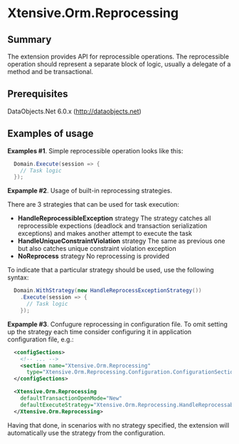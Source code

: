 Xtensive.Orm.Reprocessing
=========================

Summary
-------
The extension provides API for reprocessible operations. The reprocessible operation 
should represent a separate block of logic, usually a delegate of a method and be transactional.

Prerequisites
-------------
DataObjects.Net 6.0.x (http://dataobjects.net)

Examples of usage
-----------------
**Examples #1**. Simple reprocessible operation looks like this:

```csharp
  Domain.Execute(session => {
    // Task logic
  });
```

**Expample #2**. Usage of built-in reprocessing strategies.

There are 3 strategies that can be used for task execution:
- **HandleReprocessibleException** strategy
    The strategy catches all reprocessible expections (deadlock and transaction serialization exceptions)
    and makes another attempt to execute the task
- **HandleUniqueConstraintViolation** strategy
    The same as previous one but also catches unique constraint violation exception 
- **NoReprocess** strategy
    No reprocessing is provided

To indicate that a particular strategy should be used, use the following syntax:

```csharp
  Domain.WithStrategy(new HandleReprocessExceptionStrategy())
    .Execute(session => {
      // Task logic
    });
```

**Expample #3**. Confugure reprocessing in configuration file. To omit setting up the strategy each time consider configuring it in 
application configuration file, e.g.:

```xml
  <configSections>
    <!-- ... -->
    <section name="Xtensive.Orm.Reprocessing" 
      type="Xtensive.Orm.Reprocessing.Configuration.ConfigurationSection, Xtensive.Orm.Reprocessing" />
  </configSections>

  <Xtensive.Orm.Reprocessing 
    defaultTransactionOpenMode="New" 
    defaultExecuteStrategy="Xtensive.Orm.Reprocessing.HandleReprocessableExceptionStrategy, Xtensive.Orm.Reprocessing">
  </Xtensive.Orm.Reprocessing>
```

Having that done, in scenarios with no strategy specified, the extension will automatically use 
the strategy from the configuration.